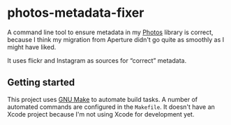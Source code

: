 # photos-metadata-fixer

A command line tool to ensure metadata in my
[Photos](https://www.apple.com/macos/photos/) library is correct,
because I think my migration from Aperture didn't go quite as smoothly
as I might have liked.

It uses flickr and Instagram as sources for “correct” metadata.

## Getting started

This project uses [GNU
Make](https://www.gnu.org/software/make/manual/make.html#Wildcard-Examples)
to automate build tasks. A number of automated commands are configured
in the `Makefile`. It doesn't have an Xcode project because I'm not using
Xcode for development yet.
